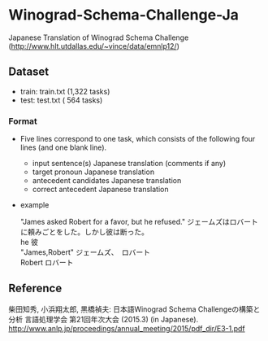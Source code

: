 # Winograd-Schema-Challenge-Ja
Japanese Translation of Winograd Schema Challenge (http://www.hlt.utdallas.edu/~vince/data/emnlp12/)

## Dataset
- train: train.txt (1,322 tasks)
- test:  test.txt  (  564 tasks)

### Format
- Five lines correspond to one task, which consists of the following four lines (and one blank line).
   - input sentence(s)     Japanese translation (comments if any)
   - target pronoun     Japanese translation
   - antecedent candidates Japanese translation
   - correct antecedent     Japanese translation
   
- example

    "James asked Robert for a favor, but he refused."       ジェームズはロバートに頼みごとをした。しかし彼は断った。                
    he      彼                              
    "James,Robert"  ジェームズ、　ロバート                          
    Robert  ロバート 

## Reference
柴田知秀, 小浜翔太郎, 黒橋禎夫:
日本語Winograd Schema Challengeの構築と分析
言語処理学会 第21回年次大会 (2015.3) (in Japanese). 
http://www.anlp.jp/proceedings/annual_meeting/2015/pdf_dir/E3-1.pdf
